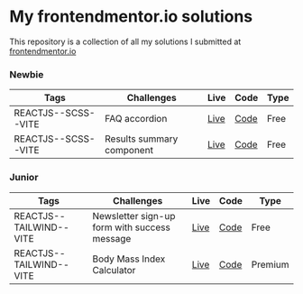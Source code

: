 # My frontendmentor.io solutions

This repository is a collection of all my solutions I submitted at [frontendmentor.io ](https://www.frontendmentor.io/)

### Newbie

| Tags                | Challenges                | Live                                           | Code                                                                                              | Type |
| ------------------- | ------------------------- | ---------------------------------------------- | ------------------------------------------------------------------------------------------------- | ---- |
| REACTJS--SCSS--VITE | FAQ accordion             | [Live](https://gl-faq-accordion.vercel.app/)   | [Code](https://github.com/GuillaumeLorel/frontendmentor.io/tree/master/faq-accordion-main)        | Free |
| REACTJS--SCSS--VITE | Results summary component | [Live](https://gl-results-summary.vercel.app/) | [Code](https://github.com/GuillaumeLorel/frontendmentor.io/tree/master/results-summary-component) | Free |

### Junior

| Tags                    | Challenges                                   | Live                                              | Code                                                                                                                 | Type    |
| ----------------------- | -------------------------------------------- | ------------------------------------------------- | -------------------------------------------------------------------------------------------------------------------- | ------- |
| REACTJS--TAILWIND--VITE | Newsletter sign-up form with success message | [Live](https://gl-newsletter-sign-up.vercel.app/) | [Code](https://github.com/GuillaumeLorel/frontendmentor.io/tree/master/newsletter-sign-up-with-success-message-main) | Free    |
| REACTJS--TAILWIND--VITE | Body Mass Index Calculator                   | [Live](https://gl-bmi-calculator.netlify.app/)    | [Code](https://github.com/GuillaumeLorel/frontendmentor.io/tree/master/bmi-calculator)                               | Premium |
